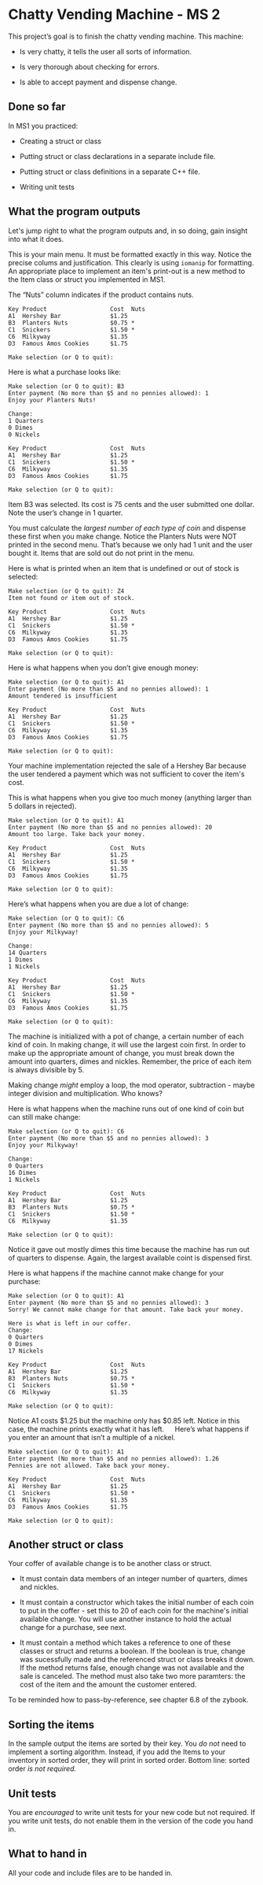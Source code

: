 # Chatty Vending Machine - MS 2

This project’s goal is to finish the chatty vending machine. This machine:

* Is very chatty, it tells the user all sorts of information.

* Is very thorough about checking for errors.

* Is able to accept payment and dispense change.

## Done so far

In MS1 you practiced:

* Creating a struct or class

* Putting struct or class declarations in a separate include file.

* Putting struct or class definitions in a separate C++ file.

* Writing unit tests

## What the program outputs

Let's jump right to what the program outputs and, in so doing, gain insight into what it does.

This is your main menu. It must be formatted exactly in this way.  Notice the precise colums and justification. This clearly is using ```iomanip``` for formatting. An appropriate place to implement an item's print-out is a new method to the Item class or struct you implemented in MS1.

The “Nuts” column indicates if the product contains nuts.

```
Key Product                  Cost  Nuts
A1  Hershey Bar              $1.25
B3  Planters Nuts            $0.75 *
C1  Snickers                 $1.50 *
C6  Milkyway                 $1.35
D3  Famous Amos Cookies      $1.75

Make selection (or Q to quit):
```

Here is what a purchase looks like:
```
Make selection (or Q to quit): B3
Enter payment (No more than $5 and no pennies allowed): 1
Enjoy your Planters Nuts!

Change:
1 Quarters
0 Dimes
0 Nickels

Key Product                  Cost  Nuts
A1  Hershey Bar              $1.25
C1  Snickers                 $1.50 *
C6  Milkyway                 $1.35
D3  Famous Amos Cookies      $1.75

Make selection (or Q to quit):
```

Item B3 was selected. Its cost is 75 cents and the user submitted one dollar. Note the user’s change in 1 quarter. 

You must calculate the *largest number of each type of coin* and dispense these first when you make change. Notice the Planters Nuts were NOT printed in the second menu. That’s because we only had 1 unit and the user bought it. Items that are sold out do not print in the menu.

Here is what is printed when an item that is undefined or out of stock is selected:

```
Make selection (or Q to quit): Z4
Item not found or item out of stock.

Key Product                  Cost  Nuts
A1  Hershey Bar              $1.25
C1  Snickers                 $1.50 *
C6  Milkyway                 $1.35
D3  Famous Amos Cookies      $1.75

Make selection (or Q to quit):
```
 
Here is what happens when you don’t give enough money:

```
Make selection (or Q to quit): A1
Enter payment (No more than $5 and no pennies allowed): 1
Amount tendered is insufficient

Key Product                  Cost  Nuts
A1  Hershey Bar              $1.25
C1  Snickers                 $1.50 *
C6  Milkyway                 $1.35
D3  Famous Amos Cookies      $1.75

Make selection (or Q to quit):
```

Your machine implementation rejected the sale of a Hershey Bar because the user tendered a payment which was not sufficient to cover the item's cost.


This is what happens when you give too much money (anything larger than 5 dollars in rejected).
```
Make selection (or Q to quit): A1
Enter payment (No more than $5 and no pennies allowed): 20
Amount too large. Take back your money.

Key Product                  Cost  Nuts
A1  Hershey Bar              $1.25
C1  Snickers                 $1.50 *
C6  Milkyway                 $1.35
D3  Famous Amos Cookies      $1.75

Make selection (or Q to quit):
```

Here’s what happens when you are due a lot of change:
```
Make selection (or Q to quit): C6
Enter payment (No more than $5 and no pennies allowed): 5
Enjoy your Milkyway!

Change:
14 Quarters
1 Dimes
1 Nickels

Key Product                  Cost  Nuts
A1  Hershey Bar              $1.25
C1  Snickers                 $1.50 *
C6  Milkyway                 $1.35
D3  Famous Amos Cookies      $1.75

Make selection (or Q to quit):
```

The machine is initialized with a pot of change, a certain number of each kind of coin. In making change, it will use the largest coin first. In order to make up the appropriate amount of change, you must break down the amount into quarters, dimes and nickles. Remember, the price of each item is always divisible by 5.

Making change *might* employ a loop, the mod operator, subtraction - maybe integer division and multiplication. Who knows?

Here is what happens when the machine runs out of one kind of coin but can still make change:
```
Make selection (or Q to quit): C6
Enter payment (No more than $5 and no pennies allowed): 3
Enjoy your Milkyway!

Change:
0 Quarters
16 Dimes
1 Nickels

Key Product                  Cost  Nuts
A1  Hershey Bar              $1.25
B3  Planters Nuts            $0.75 *
C1  Snickers                 $1.50 *
C6  Milkyway                 $1.35

Make selection (or Q to quit):
```

Notice it gave out mostly dimes this time because the machine has run out of quarters to dispense. Again, the largest available coint is dispensed first.

Here is what happens if the machine cannot make change for your purchase:

```
Make selection (or Q to quit): A1
Enter payment (No more than $5 and no pennies allowed): 3
Sorry! We cannot make change for that amount. Take back your money.

Here is what is left in our coffer.
Change:
0 Quarters
0 Dimes
17 Nickels

Key Product                  Cost  Nuts
A1  Hershey Bar              $1.25
B3  Planters Nuts            $0.75 *
C1  Snickers                 $1.50 *
C6  Milkyway                 $1.35

Make selection (or Q to quit):
```

Notice A1 costs $1.25 but the machine only has $0.85 left. Notice in this case, the machine prints exactly what it has left.
 
Here’s what happens if you enter an amount that isn’t a multiple of a nickel.

```
Make selection (or Q to quit): A1
Enter payment (No more than $5 and no pennies allowed): 1.26
Pennies are not allowed. Take back your money.

Key Product                  Cost  Nuts
A1  Hershey Bar              $1.25
C1  Snickers                 $1.50 *
C6  Milkyway                 $1.35
D3  Famous Amos Cookies      $1.75

Make selection (or Q to quit):
```

## Another struct or class

Your coffer of available change is to be another class or struct. 

* It must contain data members of an integer number of quarters, dimes and nickles.

* It must contain a constructor which takes the initial number of each coin to put in the coffer - set this to 20 of each coin for the machine's initial available change. You will use another instance to hold the actual change for a purchase, see next.

* It must contain a method which takes a reference to one of these classes or struct and returns a boolean. If the boolean is true, change was sucessfully made and the referenced struct or class breaks it down. If the method returns false, enough change was not available and the sale is canceled. The method must also take two more paramters: the cost of the item and the amount the customer entered.

To be reminded how to pass-by-reference, see chapter 6.8 of the zybook.

## Sorting the items

In the sample output the items are sorted by their key. You *do not* need to implement a sorting algorithm. Instead, if you add the Items to your inventory in sorted order, they will print in sorted order. Bottom line: sorted order *is not required.*

## Unit tests

You are *encouraged* to write unit tests for your new code but not required. If you write unit tests, do not enable them in the version of the code you hand in.

## What to hand in

All your code and include files are to be handed in.
